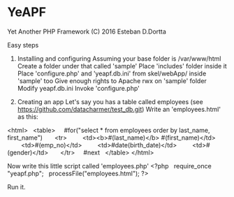 # YeAPF
Yet Another PHP Framework
(C) 2016 Esteban D.Dortta

Easy steps
1) Installing and configuring
Assuming your base folder is /var/www/html
Create a folder under that called 'sample'
Place 'includes' folder inside it
Place 'configure.php' and 'yeapf.db.ini' from skel/webApp/ inside 'sample' too
Give enough rights to Apache rwx on 'sample' folder
Modify yeapf.db.ini
Invoke 'configure.php'

2) Creating an app
Let's say you has a table called employees (see https://github.com/datacharmer/test_db.git)
Write an 'employees.html' as this:

&lt;html&gt;
&nbsp;&nbsp;&lt;table&gt;
&nbsp;&nbsp;&nbsp;&nbsp;#for("select * from employees order by last_name, first_name")
&nbsp;&nbsp;&nbsp;&nbsp;&nbsp;&nbsp;&lt;tr&gt;
&nbsp;&nbsp;&nbsp;&nbsp;&nbsp;&nbsp;&nbsp;&nbsp;&lt;td&gt;&lt;b&gt;#(last_name)&lt;/b&gt; #(first_name)&lt;/td&gt;
&nbsp;&nbsp;&nbsp;&nbsp;&nbsp;&nbsp;&nbsp;&nbsp;&lt;td&gt;#(emp_no)&lt;/td&gt;
&nbsp;&nbsp;&nbsp;&nbsp;&nbsp;&nbsp;&nbsp;&nbsp;&lt;td&gt;#date(birth_date)&lt;/td&gt;
&nbsp;&nbsp;&nbsp;&nbsp;&nbsp;&nbsp;&nbsp;&nbsp;&lt;td&gt;#(gender)&lt;/td&gt;
&nbsp;&nbsp;&nbsp;&nbsp;&nbsp;&nbsp;&lt;/tr&gt;
&nbsp;&nbsp;&nbsp;&nbsp;#next
&nbsp;&nbsp;&lt;/table&gt;
&lt;/html&gt;

Now write this little script called 'employees.php'
&lt;?php
&nbsp;&nbsp;require_once "yeapf.php";
&nbsp;&nbsp;processFile("employees.html");
?&gt;

Run it.
